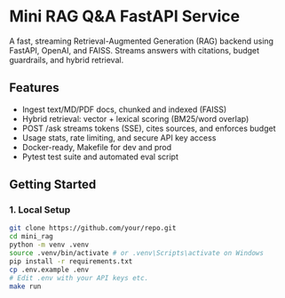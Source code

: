 # Mini RAG Q&A FastAPI Service

A fast, streaming Retrieval-Augmented Generation (RAG) backend using FastAPI, OpenAI, and FAISS.
Streams answers with citations, budget guardrails, and hybrid retrieval.

## Features

- Ingest text/MD/PDF docs, chunked and indexed (FAISS)
- Hybrid retrieval: vector + lexical scoring (BM25/word overlap)
- POST /ask streams tokens (SSE), cites sources, and enforces budget
- Usage stats, rate limiting, and secure API key access
- Docker-ready, Makefile for dev and prod
- Pytest test suite and automated eval script

## Getting Started

### 1. Local Setup

```bash
git clone https://github.com/your/repo.git
cd mini_rag
python -m venv .venv
source .venv/bin/activate # or .venv\Scripts\activate on Windows
pip install -r requirements.txt
cp .env.example .env
# Edit .env with your API keys etc.
make run
